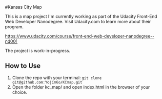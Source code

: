 #Kansas City Map

This is a map project I'm currently working as part of the Udacity Front-End Web Developer Nanodegree. Visit Udacity.com to learn more about their program.

https://www.udacity.com/course/front-end-web-developer-nanodegree--nd001

The project is work-in-progress.

## How to Use

1. Clone the repo with your terminal: `git clone git@github.com:Yojim6o/KCmap.git`
2. Open the folder kc_map/ and open index.html in the browser of your choice.
